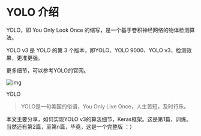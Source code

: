 # YOLO 介绍

YOLO，即 You Only Look Once 的缩写，是一个基于卷积神经网络的物体检测算法。

YOLO v3 是 YOLO 的第 3 个版本，即YOLO、YOLO 9000、YOLO v3，检测效果，更准更强。



更多细节，可以参考YOLO的官网。



![img](https://mmbiz.qpic.cn/mmbiz_jpg/MVibsicfR1qiaQITUTtU53eicKqEJte5JYQBusDUACCK5Y0CFiaRd8C9uUYMf7lkOmXI76koZzX4nt5ia2WgEZOthAFg/640?wx_fmt=jpeg&tp=webp&wxfrom=5&wx_lazy=1&wx_co=1)



YOLO

> YOLO是一句美国的俗语，You Only Live Once，人生苦短，及时行乐。

本文主要分享，如何实现YOLO v3的算法细节，Keras框架。这是第1篇，训练。当然还有第2篇，至第n篇，毕竟，这是一个完整版 ：）
